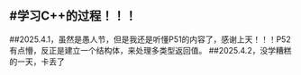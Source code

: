 #学习C++的过程！！！
-----------------------------------------------------------------------------------------------------------------------

##2025.4.1，虽然是愚人节，但是我还是听懂P51的内容了，感谢上天！！！P52有点懵，反正是建立一个结构体，来处理多类型返回值。
##2025.4.2，没学糟糕的一天，卡丢了        

